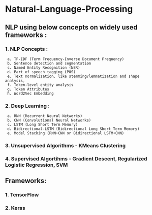 # Natural-Language-Processing

## NLP using below concepts on widely used frameworks :

### 1. NLP Concepts :
     a. TF-IDF (Term Frequency-Inverse Document Frequency)
     b. Sentence detection and segmentation
     c. Named Entity Recognition (NER) 
     d. Part of speech tagging (POS)
     e. Text normalization, like stemming/lemmatization and shape analysis, 
     f. Token-level entity analysis
     g. Token Attributes
     h. Word2Vec Embedding
     
### 2. Deep Learning : 
     a. RNN (Recurrent Neural Networks) 
     b. CNN (Convolutional Neural Networks)
     c. LSTM (Long Short Term Memory)
     d. Bidirectional-LSTM (Bidirectional Long Short Term Memory)
     e. Model Stacking (RNN+CNN or Bidirectional LSTM+CNN)
     
### 3. Unsupervised Algorithms - KMeans Clustering
### 4. Supervised Algortihms - Gradient Descent, Regularized Logistic Regression, SVM


## Frameworks:

### 1. TensorFlow
### 2. Keras
